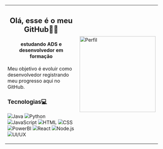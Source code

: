 <table>
  <tr>
    <td>
<h2><p align="center"> Olá, esse é o meu GitHub👨‍💻</p></h2>
<h4><p align="center">estudando ADS e desenvolvedor em formação</p></h4> 
Meu objetivo é evoluir como desenvolvedor registrando meu progresso aqui no GitHub.
<h3>Tecnologias💻</h3>
<div style="display: inline_block">
  
![Java](https://img.shields.io/badge/Java-ED8B00?style=for-the-badge&logo=openjdk&logoColor=white)
![Python](https://img.shields.io/badge/Python-3776AB?style=for-the-badge&logo=python&logoColor=white) 
![JavaScript](https://img.shields.io/badge/JavaScript-F7DF1E?style=for-the-badge&logo=javascript&logoColor=black)
![HTML](https://img.shields.io/badge/HTML5-E34F26?style=for-the-badge&logo=html5&logoColor=white)
![CSS](https://img.shields.io/badge/CSS3-1572B6?style=for-the-badge&logo=css3&logoColor=white)
![PowerBI](https://img.shields.io/badge/Power%20BI-F2C80F?style=for-the-badge&logo=microsoft-power-bi&logoColor=black)
![React](https://img.shields.io/badge/React-61DAFB?style=for-the-badge&logo=react&logoColor=black)
![Node.js](https://img.shields.io/badge/Node.js-339933?style=for-the-badge&logo=node.js&logoColor=white)
![UI/UX](https://img.shields.io/badge/UI%2FUX-FF69B4?style=for-the-badge&logo=figma&logoColor=white)
</div>
  </td>
    <td>
<img src="https://i.pinimg.com/1200x/cf/44/ba/cf44ba08b668473bc57e33a0d7ab6490.jpg" alt="Perfil" width="250"/>
    </td>
  </tr>
</table>
